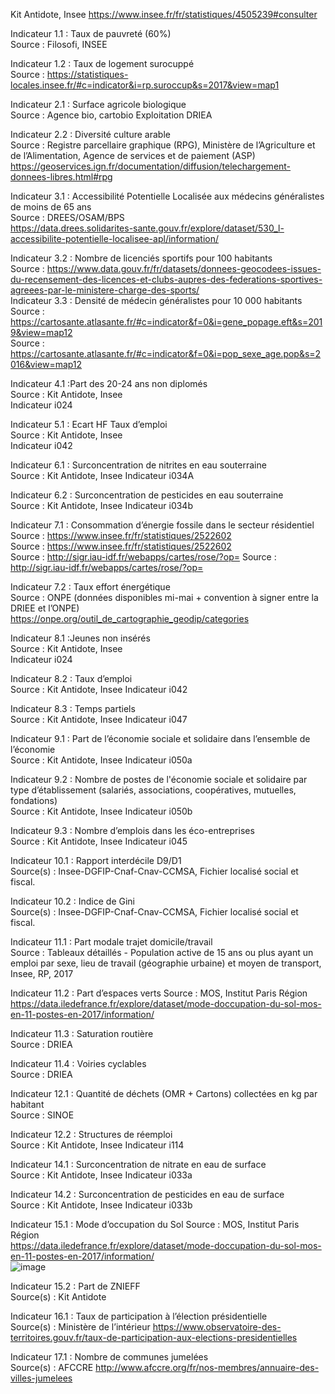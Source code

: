 Kit Antidote, Insee 		https://www.insee.fr/fr/statistiques/4505239#consulter		
				
Indicateur 1.1 : Taux de pauvreté (60%)				
  Source : Filosofi, INSEE		
  
Indicateur 1.2 : Taux de logement surocuppé 				
  Source : https://statistiques-locales.insee.fr/#c=indicator&i=rp.suroccup&s=2017&view=map1
  
Indicateur 2.1 : Surface agricole biologique			
  Source : Agence bio, cartobio	
	Exploitation DRIEA	
				
				
Indicateur 2.2 : Diversité culture arable			
  Source : Registre parcellaire graphique (RPG), Ministère de l’Agriculture et de l’Alimentation, Agence de services et de paiement (ASP)	
	https://geoservices.ign.fr/documentation/diffusion/telechargement-donnees-libres.html#rpg 	
				
				
Indicateur 3.1 : Accessibilité Potentielle Localisée aux médecins généralistes de moins de 65 ans			 
  Source : DREES/OSAM/BPS 	
	https://data.drees.solidarites-sante.gouv.fr/explore/dataset/530_l-accessibilite-potentielle-localisee-apl/information/	
  
																																							
Indicateur 3.2 : Nombre de licenciés sportifs pour 100 habitants				
  Source : https://www.data.gouv.fr/fr/datasets/donnees-geocodees-issues-du-recensement-des-licences-et-clubs-aupres-des-federations-sportives-agreees-par-le-ministere-charge-des-sports/																																			
Indicateur 3.3 : Densité de médecin généralistes pour 10 000 habitants				
  Source : https://cartosante.atlasante.fr/#c=indicator&f=0&i=gene_popage.eft&s=2019&view=map12																																			
	Source :  https://cartosante.atlasante.fr/#c=indicator&f=0&i=pop_sexe_age.pop&s=2016&view=map12			
  
 Indicateur 4.1 :Part des 20-24 ans non diplomés			
  Source : Kit Antidote, Insee	
	Indicateur i024	
				
				
Indicateur 5.1 : Ecart HF Taux d’emploi			
  Source : Kit Antidote, Insee	
	Indicateur i042	
				
				
Indicateur 6.1 : Surconcentration de nitrites en eau souterraine				
  Source : Kit Antidote, Insee
	Indicateur i034A
				
				
Indicateur 6.2 : Surconcentration de pesticides en eau souterraine				  
  Source : Kit Antidote, Insee
	Indicateur i034b
																																							
																																																																																																															
Indicateur 7.1 : Consommation d’énergie fossile dans le secteur résidentiel				
  Source : https://www.insee.fr/fr/statistiques/2522602																			    
  Source : https://www.insee.fr/fr/statistiques/2522602																
  Source : http://sigr.iau-idf.fr/webapps/cartes/rose/?op=
	Source : http://sigr.iau-idf.fr/webapps/cartes/rose/?op=	
  
  				
Indicateur 7.2 : Taux effort énergétique			
  Source : ONPE  (données disponibles mi-mai + convention à signer entre la DRIEE et l’ONPE)	
	https://onpe.org/outil_de_cartographie_geodip/categories	
				
				
Indicateur 8.1 :Jeunes non insérés			
  Source : Kit Antidote, Insee	
	Indicateur i024	
				
Indicateur 8.2 : Taux d’emploi 				
  Source : Kit Antidote, Insee
	Indicateur i042
				
				
Indicateur 8.3 : Temps partiels				
  Source : Kit Antidote, Insee
	Indicateur i047
				
				
Indicateur 9.1 : Part de l’économie sociale et solidaire dans l’ensemble de l’économie				
  Source : Kit Antidote, Insee
	Indicateur i050a
				
				
Indicateur 9.2 : Nombre de postes de l'économie sociale et solidaire par type d’établissement (salariés, associations, coopératives, mutuelles, fondations)				
  Source : Kit Antidote, Insee
	Indicateur i050b
				
				
Indicateur 9.3 : Nombre d’emplois dans les éco-entreprises				
  Source : Kit Antidote, Insee
	Indicateur i045
																																							
																																							
Indicateur 10.1 : Rapport interdécile D9/D1				
  Source(s) : Insee-DGFIP-Cnaf-Cnav-CCMSA, Fichier localisé social et fiscal.																																			
																																																																													
																																							
Indicateur 10.2 : Indice de Gini				
  Source(s) : Insee-DGFIP-Cnaf-Cnav-CCMSA, Fichier localisé social et fiscal.																																			
																																							
Indicateur 11.1 : Part modale trajet  domicile/travail				
  Source : Tableaux détaillés - Population active de 15 ans ou plus ayant un emploi par sexe, lieu de travail (géographie urbaine) et moyen de transport, Insee, RP, 2017																																			
																																							
																																							
Indicateur 11.2 : Part d’espaces verts				Source : MOS, Institut Paris Région 																																			
				https://data.iledefrance.fr/explore/dataset/mode-doccupation-du-sol-mos-en-11-postes-en-2017/information/																																			
																																							
																																							
Indicateur 11.3 : Saturation routière				
  Source : DRIEA																																			
																																							
Indicateur 11.4 : Voiries cyclables				
  Source : DRIEA																																			
																																							
Indicateur 12.1 : Quantité de déchets (OMR + Cartons) collectées en kg par habitant				
  Source : SINOE			

Indicateur 12.2 : Structures de réemploi				
  Source : Kit Antidote, Insee
	Indicateur i114
				
				
Indicateur 14.1 : Surconcentration de nitrate en eau de surface				
  Source : Kit Antidote, Insee
	Indicateur i033a
				
				
Indicateur 14.2 : Surconcentration de pesticides en eau de surface				
  Source : Kit Antidote, Insee
	Indicateur i033b
																																			
																																							
Indicateur 15.1 : Mode d’occupation du Sol				Source : MOS, Institut Paris Région 																																			
				https://data.iledefrance.fr/explore/dataset/mode-doccupation-du-sol-mos-en-11-postes-en-2017/information/																																			
![image](https://user-images.githubusercontent.com/75802299/110952330-6166ab80-8346-11eb-88f0-9b3d56dcb83f.png)

Indicateur 15.2 : Part de ZNIEFF 				
  Source(s) : Kit Antidote
				
				
Indicateur 16.1 : Taux de participation à l’élection présidentielle				
  Source(s) : Ministère de l’intérieur 
	https://www.observatoire-des-territoires.gouv.fr/taux-de-participation-aux-elections-presidentielles
				
				
Indicateur 17.1 : Nombre de communes jumelées				
  Source(s) : AFCCRE 
	http://www.afccre.org/fr/nos-membres/annuaire-des-villes-jumelees
